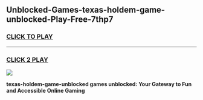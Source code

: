 
## Unblocked-Games-texas-holdem-game-unblocked-Play-Free-7thp7
<h3>
<a href="https://premium76.site?title=texas-holdem-game-unblocked&ref=21A">CLICK TO PLAY</a></h3>
<hr>

<h3>
<a href="https://premium76.site?title=texas-holdem-game-unblocked&ref=21A">CLICK 2 PLAY</a>
  
</h3>

<a href="https://premium76.site?title=texas-holdem-game-unblocked&ref=21A"><img src="https://clearcache.store/games.png"></a>


**texas-holdem-game-unblocked games unblocked: Your Gateway to Fun and Accessible Online Gaming**
